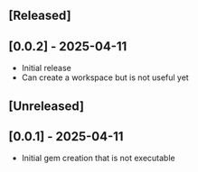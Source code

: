 ## [Released]

## [0.0.2] - 2025-04-11

- Initial release
- Can create a workspace but is not useful yet

## [Unreleased]

## [0.0.1] - 2025-04-11

- Initial gem creation that is not executable
